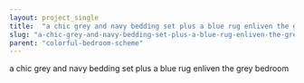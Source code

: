 ```yaml
---
layout: project_single
title:  "a chic grey and navy bedding set plus a blue rug enliven the grey bedroom"
slug: "a-chic-grey-and-navy-bedding-set-plus-a-blue-rug-enliven-the-grey-bedroom"
parent: "colorful-bedroom-scheme"
---
```

a chic grey and navy bedding set plus a blue rug enliven the grey bedroom